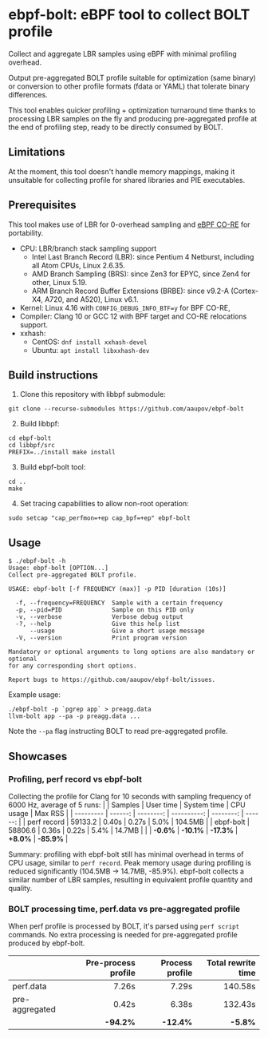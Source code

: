 # ebpf-bolt: eBPF tool to collect BOLT profile
Collect and aggregate LBR samples using eBPF with minimal profiling overhead.

Output pre-aggregated BOLT profile suitable for optimization (same binary) or conversion to other profile formats (fdata or YAML) that tolerate binary differences.

This tool enables quicker profiling + optimization turnaround time thanks to processing LBR samples on the fly and producing pre-aggregated profile at the end of profiling step, ready to be directly consumed by BOLT. 

## Limitations
At the moment, this tool doesn't handle memory mappings, making it unsuitable for collecting profile for shared libraries and PIE executables.

## Prerequisites
This tool makes use of LBR for 0-overhead sampling and [eBPF CO-RE](https://docs.kernel.org/bpf/libbpf/libbpf_overview.html#bpf-co-re-compile-once-run-everywhere) for portability.
- CPU: LBR/branch stack sampling support
  - Intel Last Branch Record (LBR): since Pentium 4 Netburst, including all Atom CPUs, Linux 2.6.35.
  - AMD Branch Sampling (BRS): since Zen3 for EPYC, since Zen4 for other, Linux 5.19.
  - ARM Branch Record Buffer Extensions (BRBE): since v9.2-A (Cortex-X4, A720, and A520), Linux v6.1.
- Kernel: Linux 4.16 with `CONFIG_DEBUG_INFO_BTF=y` for BPF CO-RE, 
- Compiler: Clang 10 or GCC 12 with BPF target and CO-RE relocations support.
- xxhash:
  - CentOS: `dnf install xxhash-devel`
  - Ubuntu: `apt install libxxhash-dev`

## Build instructions
1. Clone this repository with libbpf submodule: 
```
git clone --recurse-submodules https://github.com/aaupov/ebpf-bolt
```
2. Build libbpf:
```
cd ebpf-bolt
cd libbpf/src
PREFIX=../install make install
```
3. Build ebpf-bolt tool:
```
cd ..
make
```
4. Set tracing capabilities to allow non-root operation: 
```
sudo setcap "cap_perfmon=+ep cap_bpf=+ep" ebpf-bolt
```

## Usage

```
$ ./ebpf-bolt -h
Usage: ebpf-bolt [OPTION...]
Collect pre-aggregated BOLT profile.

USAGE: ebpf-bolt [-f FREQUENCY (max)] -p PID [duration (10s)]

  -f, --frequency=FREQUENCY  Sample with a certain frequency
  -p, --pid=PID              Sample on this PID only
  -v, --verbose              Verbose debug output
  -?, --help                 Give this help list
      --usage                Give a short usage message
  -V, --version              Print program version

Mandatory or optional arguments to long options are also mandatory or optional
for any corresponding short options.

Report bugs to https://github.com/aaupov/ebpf-bolt/issues.
```

Example usage:
```
./ebpf-bolt -p `pgrep app` > preagg.data
llvm-bolt app --pa -p preagg.data ...
```
Note the `--pa` flag instructing BOLT to read pre-aggregated profile.

## Showcases

### Profiling, perf record vs ebpf-bolt
Collecting the profile for Clang for 10 seconds with sampling frequency of 6000 Hz, average of 5 runs:
|           | Samples | User time | System time | CPU usage | Max RSS |
| --------- | ------: | --------: | ----------: | --------: | ------: |
| perf record | 59133.2 |    0.40s |      0.27s |      5.0% | 104.5MB |
| ebpf-bolt | 58806.6 |      0.36s |      0.22s |      5.4% |  14.7MB |
|           | **-0.6%** | **-10.1%** | **-17.3%** | **+8.0%** | **-85.9%** |

Summary: profiling with ebpf-bolt still has minimal overhead in terms of CPU usage, similar to `perf record`. 
Peak memory usage during profiling is reduced significantly (104.5MB -> 14.7MB, -85.9%).
ebpf-bolt collects a similar number of LBR samples, resulting in equivalent profile quantity and quality.

### BOLT processing time, perf.data vs pre-aggregated profile
When perf profile is processed by BOLT, it's parsed using `perf script` commands.
No extra processing is needed for pre-aggregated profile produced by ebpf-bolt.

|                 | Pre-process profile | Process profile | Total rewrite time |
| --------------- | ------------------: | --------------: | -----------------: |
| perf.data       |               7.26s |           7.29s |            140.58s |
| pre-aggregated  |               0.42s |           6.38s |            132.43s |
|                 |          **-94.2%** |      **-12.4%** |          **-5.8%** |
